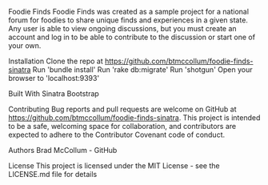 Foodie Finds
Foodie Finds was created as a sample project for a national forum for foodies to share unique finds and experiences in a given state. Any user is able to view ongoing discussions, but you must create an account and log in to be able to contribute to the discussion or start one of your own.

Installation
Clone the repo at https://github.com/btmccollum/foodie-finds-sinatra
Run 'bundle install'
Run 'rake db:migrate'
Run 'shotgun'
Open your browser to 'localhost:9393'

Built With
Sinatra
Bootstrap

Contributing
Bug reports and pull requests are welcome on GitHub at https://github.com/btmccollum/foodie-finds-sinatra. This project is intended to be a safe, welcoming space for collaboration, and contributors are expected to adhere to the Contributor Covenant code of conduct.

Authors
Brad McCollum - GitHub

License
This project is licensed under the MIT License - see the LICENSE.md file for details